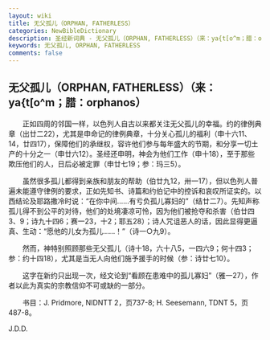 ```yaml
---
layout: wiki
title: 无父孤儿（ORPHAN, FATHERLESS）
categories: NewBibleDictionary
description: 圣经新词典 - 无父孤儿（ORPHAN, FATHERLESS）（来：ya{t[o^m；腊：orphanos）
keywords: 无父孤儿, ORPHAN, FATHERLESS
comments: false
---
```


## 无父孤儿（ORPHAN, FATHERLESS）（来：ya{t[o^m；腊：orphanos）

　　正如四周的邻国一样，以色列人自古以来都关注无父孤儿的幸福。约的律例典章（出廿二22），尤其是申命记的律例典章，十分关心孤儿的福利（申十六11、14，廿四17），保障他们的承继权，容许他们参与每年盛大的节期，和分享一切土产的十分之一（申廿六12）。圣经还申明，神会为他们工作（申十18），至于那些欺压他们的人，日后必被定罪（申廿七19；参：玛三5）。

　　虽然很多孤儿都得到亲族和朋友的帮助（伯廿九12，卅一17），但以色列人普遍未能遵守律例的要求，正如先知书、诗篇和约伯记中的控诉和哀叹所证实的。以西结论及耶路撒冷时说：“在你中间……有亏负孤儿寡妇的”（结廿二7）。先知声称孤儿得不到公平的对待，他们的处境凄凉可怜，因为他们被抢夺和杀害（伯廿四3、9；诗九十四6；赛一23，十2；耶五28）；诗人咒诅恶人的话，因此显得更逼真、生动：“愿他的儿女为孤儿……！”（诗一○九9）。

　　然而，神特别照顾那些无父孤儿（诗十18，六十八5，一四六9；何十四3；参：约十四18），尤其是当无人向他们施予援手的时候（参：诗廿七10）。

　　这字在新约只出现一次，经文论到“看顾在患难中的孤儿寡妇”（雅一27），作者以此为真实的宗教信仰不可或缺的一部分。

　　书目：J. Pridmore, NIDNTT 2，页737-8; H. Seesemann, TDNT 5，页487-8。

J.D.D.








